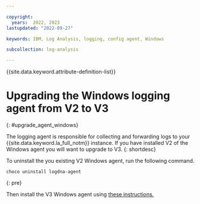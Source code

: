 ```yaml
---

copyright:
  years:  2022, 2023
lastupdated: "2022-09-27"

keywords: IBM, Log Analysis, logging, config agent, Windows

subcollection: log-analysis

---
```


{{site.data.keyword.attribute-definition-list}}

# Upgrading the Windows logging agent from V2 to V3
{: #upgrade_agent_windows}

The logging agent is responsible for collecting and forwarding logs to your {{site.data.keyword.la_full_notm}} instance. If you have installed V2 of the Windows agent you will want to upgrade to V3.
{: shortdesc}

To uninstall the you existing V2 Windows agent, run the following command.

```text
choco uninstall logdna-agent
```
{: pre}

Then install the V3 Windows agent using [these instructions.](/docs/log-analysis?topic=log-analysis-config_agent_windows_v3)
